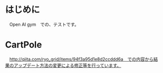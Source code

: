 # はじめに
　Open AI gym　での、テストです。
# CartPole
　http://qiita.com/ryo_grid/items/94f3a95d1e8d2ccddd6a　での内容から結果のアップデート方法の変更による修正等を行っています。
